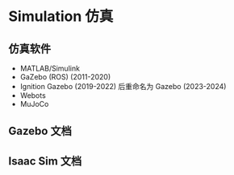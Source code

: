 # **Simulation 仿真**

## **仿真软件**
- MATLAB/Simulink
- GaZebo (ROS) (2011-2020)
- Ignition Gazebo (2019-2022) 后重命名为 Gazebo (2023-2024)
- Webots
- MuJoCo


## **Gazebo 文档**

## **Isaac Sim 文档**